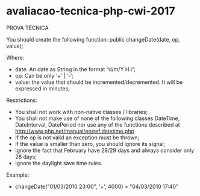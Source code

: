 # avaliacao-tecnica-php-cwi-2017
PROVA TÉCNICA

You should create the following function:
public changeDate(date, op, value);

Where:
-	date: An date as String in the format “d/m/Y H:i”;
-	op: Can be only ‘+’ | ‘-‘;
-	value: the value that should be incremented/decremented. It will be expressed in minutes;

Restrictions:
-	You shall not work with non-native classes / libraries;
-	You shall not make use of none of the following classes DateTime, DateInterval, DatePeriod nor use any of the functions described at http://www.php.net/manual/en/ref.datetime.php
-	If the op is not valid an exception must be thrown;
-	If the value is smaller than zero, you should ignore its signal;
-	Ignore the fact that February have 28/29 days and always consider only 28 days;  
-	Ignore the daylight save time rules.

Example:
- changeDate("01/03/2010 23:00", '+', 4000) = "04/03/2010 17:40"
